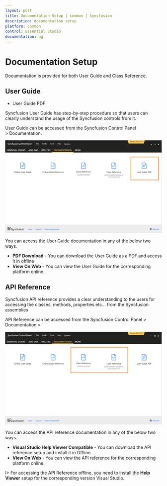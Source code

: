 ```yaml
---
layout: post
title: Documentation Setup | common | Syncfusion
description: documentation setup  
platform: common
control: Essential Studio
documentation: ug
---
```


# Documentation Setup  

Documentation is provided for both User Guide and Class Reference.


## User Guide

* User Guide PDF

Syncfusion User Guide has step-by-step procedure so that users can clearly understand the usage of the Syncfusion controls from it. 

 User Guide can be accessed from the Syncfusion Control Panel > Documentation.

![](Documentation-Setup_images/User-Guide_img1.png)


You can access the User Guide documentation in any of the below two ways.

* **PDF Download**  - You can download the User Guide as a PDF and access it in offline
* **View On Web** - You can view the User Guide for the corresponding platform online.

## API Reference

Syncfusion API reference provides a clear understanding to the users for accessing the classes, methods, properties etc... from the Syncfusion assemblies

API Reference can be accessed from the Syncfusion Control Panel > Documentation >

![](Documentation-Setup_images/Class-Reference_img1.png)


You can access the API reference documentation in any of the below two ways.

* **Visual Studio Help Viewer Compatible** - You can download the API reference setup and install it in Offline.
* **View On Web**  - You can view the API reference for the corresponding platform online.

I> For accessing the API Reference offline, you need to install the **Help Viewer** setup for the corresponding version Visual Studio.